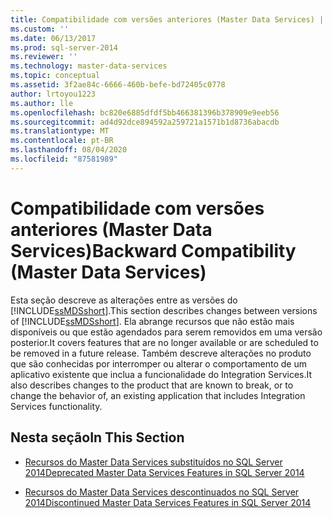 ```yaml
---
title: Compatibilidade com versões anteriores (Master Data Services) | Microsoft Docs
ms.custom: ''
ms.date: 06/13/2017
ms.prod: sql-server-2014
ms.reviewer: ''
ms.technology: master-data-services
ms.topic: conceptual
ms.assetid: 3f2ae84c-6666-460b-befe-bd72405c0778
author: lrtoyou1223
ms.author: lle
ms.openlocfilehash: bc820e6885dfdf5bb466381396b378909e9eeb56
ms.sourcegitcommit: ad4d92dce894592a259721a1571b1d8736abacdb
ms.translationtype: MT
ms.contentlocale: pt-BR
ms.lasthandoff: 08/04/2020
ms.locfileid: "87581989"
---
```

# <a name="backward-compatibility-master-data-services"></a><span data-ttu-id="4b670-102">Compatibilidade com versões anteriores (Master Data Services)</span><span class="sxs-lookup"><span data-stu-id="4b670-102">Backward Compatibility (Master Data Services)</span></span>
  <span data-ttu-id="4b670-103">Esta seção descreve as alterações entre as versões do [!INCLUDE[ssMDSshort](../includes/ssmdsshort-md.md)].</span><span class="sxs-lookup"><span data-stu-id="4b670-103">This section describes changes between versions of [!INCLUDE[ssMDSshort](../includes/ssmdsshort-md.md)].</span></span> <span data-ttu-id="4b670-104">Ela abrange recursos que não estão mais disponíveis ou que estão agendados para serem removidos em uma versão posterior.</span><span class="sxs-lookup"><span data-stu-id="4b670-104">It covers features that are no longer available or are scheduled to be removed in a future release.</span></span> <span data-ttu-id="4b670-105">Também descreve alterações no produto que são conhecidas por interromper ou alterar o comportamento de um aplicativo existente que inclua a funcionalidade do Integration Services.</span><span class="sxs-lookup"><span data-stu-id="4b670-105">It also describes changes to the product that are known to break, or to change the behavior of, an existing application that includes Integration Services functionality.</span></span>  
  
## <a name="in-this-section"></a><span data-ttu-id="4b670-106">Nesta seção</span><span class="sxs-lookup"><span data-stu-id="4b670-106">In This Section</span></span>  
  
-   [<span data-ttu-id="4b670-107">Recursos do Master Data Services substituídos no SQL Server 2014</span><span class="sxs-lookup"><span data-stu-id="4b670-107">Deprecated Master Data Services Features in SQL Server 2014</span></span>](deprecated-master-data-services-features.md)  
  
-   [<span data-ttu-id="4b670-108">Recursos do Master Data Services descontinuados no SQL Server 2014</span><span class="sxs-lookup"><span data-stu-id="4b670-108">Discontinued Master Data Services Features in SQL Server 2014</span></span>](discontinued-master-data-services-features.md)  
  
  

